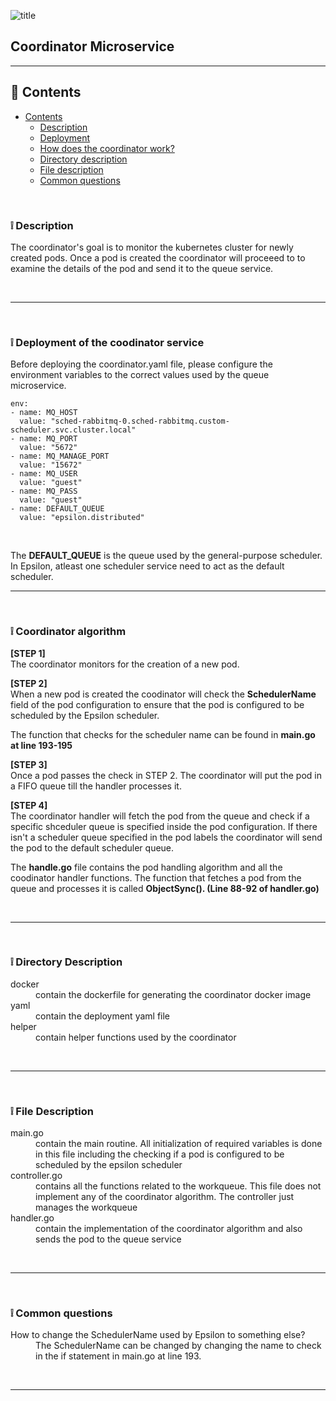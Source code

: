 ![title](https://alexneo.net/epsilon/coordinator.png "Coordinator")
## Coordinator Microservice

---

## :page_facing_up: Contents
- [Contents](#contents)
  - [Description](#desc)
  - [Deployment](#deploy)
  - [How does the coordinator work?](#algo)
  - [Directory description](#dir)
  - [File description](#file)
  - [Common questions](#qna)


<br>

<a name="desc"/></a> 
### :grey_exclamation: Description

The coordinator's goal is to monitor the kubernetes cluster for newly created pods. Once a pod is created the coordinator will proceeed to to examine the details of the pod and send it to the queue service.

<br>

---


<br>

<a name="deploy"/></a> 
### :grey_exclamation: Deployment of the coodinator service

Before deploying the coordinator.yaml file, please configure the environment variables to the correct values used by the queue microservice.

    env:
    - name: MQ_HOST
      value: "sched-rabbitmq-0.sched-rabbitmq.custom-scheduler.svc.cluster.local"
    - name: MQ_PORT
      value: "5672"
    - name: MQ_MANAGE_PORT
      value: "15672"
    - name: MQ_USER
      value: "guest"
    - name: MQ_PASS
      value: "guest"
    - name: DEFAULT_QUEUE
      value: "epsilon.distributed"

<br>

The **DEFAULT_QUEUE** is the queue used by the general-purpose scheduler. In Epsilon, atleast one scheduler service need to act as the default scheduler.

---

<br>

<a name="work"/></a> 
### :grey_exclamation: Coordinator algorithm

**[STEP 1]**
<br>
The coordinator monitors for the creation of a new pod.

**[STEP 2]**
<br>
When a new pod is created the coodinator will check the **SchedulerName** field of the pod configuration to ensure that the pod is configured to be scheduled by the Epsilon scheduler.

The function that checks for the scheduler name can be found in **main.go at line 193-195**

**[STEP 3]**
<br>
Once a pod passes the check in STEP 2. The coordinator will put the pod in a FIFO queue till the handler processes it.

**[STEP 4]**
<br>
The coordinator handler will fetch the pod from the queue and check  if a specific shceduler queue is specified inside the pod configuration. If there isn't a scheduler queue specified in the pod labels the coordinator will send the pod to the default scheduler queue.

The **handle.go** file contains the pod handling algorithm and all the coodinator handler functions. The function that fetches a pod from the queue and processes it is called **ObjectSync(). (Line 88-92 of handler.go)**

<br>

---

<br>

<a name="dir"/></a> 
### :grey_exclamation: Directory Description

<dl>
  <dt>docker</dt>
  <dd>contain the dockerfile for generating the coordinator docker image</dd>
  
  <dt>yaml</dt>
  <dd>contain the deployment yaml file</dd>
  
  <dt>helper</dt>
  <dd>contain helper functions used by the coordinator</dd>
</dl>

<br>

---

<br>

<a name="file"/></a> 
### :grey_exclamation: File Description

<dl>
  <dt>main.go</dt>
  <dd>contain the main routine. All initialization of required variables is done in this file including the checking if a pod is configured to be scheduled by the epsilon scheduler</dd>
  
  <dt>controller.go</dt>
  <dd>contains all the functions related to the workqueue. This file does not implement any of the coordinator algorithm. The controller just manages the workqueue</dd>
  
  <dt>handler.go</dt>
  <dd>contain the implementation of the coordinator algorithm and also sends the pod to the queue service</dd>
</dl>

<br>

---

<br>

<a name="qna"/></a> 
### :grey_exclamation: Common questions

<dl>
  <dt>How to change the SchedulerName used by Epsilon to something else?</dt>
  <dd>The SchedulerName can be changed by changing the name to check in the if statement in main.go at line 193.</dd>

</dl>

<br>

---
